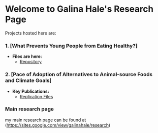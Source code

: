 # Welcome to Galina Hale's Research Page

Projects hosted here are:

 
### 1. **[What Prevents Young People from Eating Healthy?]**

- **Files are here:**
  - [Repository](https://github.com/GalinaHale/FoodChoice)

### 2. **[Pace of Adoption of Alternatives to Animal-source Foods and Climate Goals]**
 
- **Key Publications:**
  - [Replication Files](https://github.com/GalinaHale/FoodClimate)  

### Main research page ###

my main research page can be found at (https://sites.google.com/view/galinahale/research)

